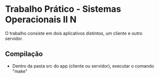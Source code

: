 # Trabalho Prático - Sistemas Operacionais II N
O trabalho consiste em dois aplicativos distintos, um cliente e outro servidor.

## Compilação
- Dentro da pasta src do app (cliente ou servidor), executar o comando "make"
